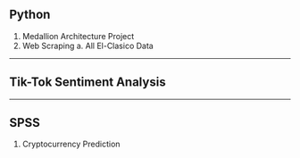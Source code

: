 ## Python
1. Medallion Architecture Project
2. Web Scraping
   a. All El-Clasico Data
---
## Tik-Tok Sentiment Analysis
---
## SPSS
1. Cryptocurrency Prediction


